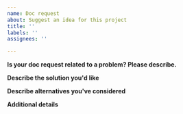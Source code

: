 ```yaml
---
name: Doc request
about: Suggest an idea for this project
title: ''
labels: ''
assignees: ''

---
```


**Is your doc request related to a problem? Please describe.**
<!--- A clear and concise description of what the problem is -->

**Describe the solution you'd like**
<!--- A clear and concise description of what you want to happen -->

**Describe alternatives you've considered**
<!--- A clear and concise description of any alternative solutions or item you've considered -->

**Additional details**
<!--- Add any other context or screenshots about the feature request here -->
